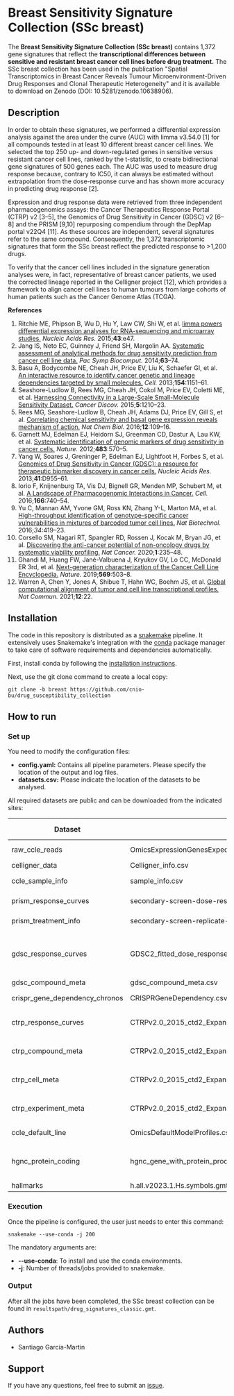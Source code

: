 # Breast Sensitivity Signature Collection (SSc breast)
The **Breast Sensitivity Signature Collection (SSc breast)** contains 1,372 gene signatures that reflect the **transcriptional differences between sensitive and resistant breast cancer cell lines before drug treatment.** The SSc breast collection has been used in the publication "Spatial Transcriptomics in Breast Cancer Reveals Tumour Microenvironment-Driven Drug Responses and Clonal Therapeutic Heterogeneity" and it is available to download on Zenodo (DOI: 10.5281/zenodo.10638906).

## Description
In order to obtain these signatures, we performed a differential expression analysis against the area under the curve (AUC) with limma v3.54.0 [1] for all compounds tested in at least 10 different breast cancer cell lines. We selected the top 250 up- and down-regulated genes in sensitive versus resistant cancer cell lines, ranked by the t-statistic, to create bidirectional gene signatures of 500 genes each. The AUC was used to measure drug response because, contrary to IC50, it can always be estimated without extrapolation from the dose-response curve and has shown more accuracy in predicting drug response [2].

Expression and drug response data were retrieved from three independent pharmacogenomics assays: the Cancer Therapeutics Response Portal (CTRP) v2 [3–5], the Genomics of Drug Sensitivity in Cancer (GDSC) v2 [6–8] and the PRISM [9,10] repurposing compendium through the DepMap portal v22Q4 [11]. As these sources are independent, several signatures refer to the same compound. Consequently, the 1,372 transcriptomic signatures that form the SSc breast reflect the predicted response to >1,200 drugs.

To verify that the cancer cell lines included in the signature generation analyses were, in fact, representative of breast cancer patients, we used the corrected lineage reported in the Celligner project [12], which provides a framework to align cancer cell lines to human tumours from large cohorts of human patients such as the Cancer Genome Atlas (TCGA).

**References**

1. Ritchie ME, Phipson B, Wu D, Hu Y, Law CW, Shi W, et al. [limma powers differential expression analyses for RNA-sequencing and microarray studies.](https://academic.oup.com/nar/article/43/7/e47/2414268?login=false) *Nucleic Acids Res.* 2015;**43**:e47.
2. Jang IS, Neto EC, Guinney J, Friend SH, Margolin AA. [Systematic assessment of analytical methods for drug sensitivity prediction from cancer cell line data.](https://www.worldscientific.com/doi/abs/10.1142/9789814583220_0007) *Pac Symp Biocomput.* 2014;**63**–74.
3. Basu A, Bodycombe NE, Cheah JH, Price EV, Liu K, Schaefer GI, et al. [An interactive resource to identify cancer genetic and lineage dependencies targeted by small molecules.](https://www.cell.com/cell/fulltext/S0092-8674(13)00960-4?_returnURL=https%3A%2F%2Flinkinghub.elsevier.com%2Fretrieve%2Fpii%2FS0092867413009604%3Fshowall%3Dtrue) *Cell.* 2013;**154**:1151–61.
4. Seashore-Ludlow B, Rees MG, Cheah JH, Cokol M, Price EV, Coletti ME, et al. [Harnessing Connectivity in a Large-Scale Small-Molecule Sensitivity Dataset.](https://aacrjournals.org/cancerdiscovery/article/5/11/1210/4735/Harnessing-Connectivity-in-a-Large-Scale-Small) *Cancer Discov.* 2015;**5**:1210–23.
5. Rees MG, Seashore-Ludlow B, Cheah JH, Adams DJ, Price EV, Gill S, et al. [Correlating chemical sensitivity and basal gene expression reveals mechanism of action.](https://www.nature.com/articles/nchembio.1986) *Nat Chem Biol.* 2016;**12**:109–16.
6. Garnett MJ, Edelman EJ, Heidorn SJ, Greenman CD, Dastur A, Lau KW, et al. [Systematic identification of genomic markers of drug sensitivity in cancer cells.](https://www.nature.com/articles/nature11005) *Nature.* 2012;**483**:570–5.
7. Yang W, Soares J, Greninger P, Edelman EJ, Lightfoot H, Forbes S, et al. [Genomics of Drug Sensitivity in Cancer (GDSC): a resource for therapeutic biomarker discovery in cancer cells.](https://academic.oup.com/nar/article/41/D1/D955/1059448?login=false) *Nucleic Acids Res.* 2013;**41**:D955–61.
8. Iorio F, Knijnenburg TA, Vis DJ, Bignell GR, Menden MP, Schubert M, et al. [A Landscape of Pharmacogenomic Interactions in Cancer.](https://www.cell.com/cell/fulltext/S0092-8674(16)30746-2?_returnURL=https%3A%2F%2Flinkinghub.elsevier.com%2Fretrieve%2Fpii%2FS0092867416307462%3Fshowall%3Dtrue) *Cell.* 2016;**166**:740–54.
9. Yu C, Mannan AM, Yvone GM, Ross KN, Zhang Y-L, Marton MA, et al. [High-throughput identification of genotype-specific cancer vulnerabilities in mixtures of barcoded tumor cell lines.](https://www.nature.com/articles/nbt.3460) *Nat Biotechnol.* 2016;*34*:419–23.
10. Corsello SM, Nagari RT, Spangler RD, Rossen J, Kocak M, Bryan JG, et al. [Discovering the anti-cancer potential of non-oncology drugs by systematic viability profiling.](https://www.nature.com/articles/s43018-019-0018-6) *Nat Cancer.* 2020;**1**:235–48.
11. Ghandi M, Huang FW, Jané-Valbuena J, Kryukov GV, Lo CC, McDonald ER 3rd, et al. [Next-generation characterization of the Cancer Cell Line Encyclopedia.](https://www.nature.com/articles/s41586-019-1186-3) *Nature.* 2019;**569**:503–8.
12. Warren A, Chen Y, Jones A, Shibue T, Hahn WC, Boehm JS, et al. [Global computational alignment of tumor and cell line transcriptional profiles.](https://www.nature.com/articles/s41467-020-20294-x) *Nat Commun.* 2021;**12**:22.

## Installation
The code in this repository is distributed as a [snakemake](https://snakemake.readthedocs.io/en/stable/#) pipeline. It extensively uses Snakemake's integration with the [conda](https://docs.conda.io/en/latest/) package manager to take care of software requirements and dependencies automatically.

First, install conda by following the [installation instructions](https://conda.io/projects/conda/en/latest/user-guide/install/index.html).

Next, use the git clone command to create a local copy:

```
git clone -b breast https://github.com/cnio-bu/drug_susceptibility_collection
```

## How to run

### Set up
You need to modify the configuration files:

* **config.yaml:** Contains all pipeline parameters. Please specify the location of the output and log files.
* **datasets.csv:** Please indicate the location of the datasets to be analysed.

All required datasets are public and can be downloaded from the indicated sites:

| Dataset                        | File                                                           | Download from                                                                                                 |
|--------------------------------|----------------------------------------------------------------|---------------------------------------------------------------------------------------------------------------|
| raw_ccle_reads                 | OmicsExpressionGenesExpectedCountProfile.csv                   | [DepMap](https://depmap.org/portal/download/all/) (v22Q4)                                                     |
| celligner_data                 | Celligner_info.csv                                             | [figshare](https://figshare.com/articles/dataset/Celligner_data/11965269)                                     |
| ccle_sample_info               | sample_info.csv                                                | [DepMap](https://depmap.org/portal/download/all/) (v22Q2)                                                     |
| prism_response_curves          | secondary-screen-dose-response-curve-parameters.csv            | [DepMap](https://depmap.org/portal/download/all/) (v19Q4)                                                     |
| prism_treatment_info           | secondary-screen-replicate-collapsed-treatment-info.csv        | [DepMap](https://depmap.org/portal/download/all/) (v19Q4)                                                     |
| gdsc_response_curves           | GDSC2_fitted_dose_response_*.xlsx                              | [GDSC](https://www.cancerrxgene.org/downloads/bulk_download) (Accessed 25 February 2020)                      |
| gdsc_compound_meta             | gdsc_compound_meta.csv                                         |                                                                                                               |
| crispr_gene_dependency_chronos | CRISPRGeneDependency.csv                                       | [DepMap](https://depmap.org/portal/download/all/) (v22Q4)                                                     |
| ctrp_response_curves           | CTRPv2.0_2015_ctd2_ExpandedDataset/v20.data.curves_post_qc.txt | [DepMap](https://depmap.org/portal/download/all/) (vCTRP CTD^2)                                               |
| ctrp_compound_meta             | CTRPv2.0_2015_ctd2_ExpandedDataset/v20.meta.per_compound.txt   | [DepMap](https://depmap.org/portal/download/all/) (vCTRP CTD^2)                                               |
| ctrp_cell_meta                 | CTRPv2.0_2015_ctd2_ExpandedDataset/v20.meta.per_cell_line.txt  | [DepMap](https://depmap.org/portal/download/all/) (vCTRP CTD^2)                                               |
| ctrp_experiment_meta           | CTRPv2.0_2015_ctd2_ExpandedDataset/v20.meta.per_experiment.txt | [DepMap](https://depmap.org/portal/download/all/) (vCTRP CTD^2)                                               |
| ccle_default_line              | OmicsDefaultModelProfiles.csv                                  | [DepMap](https://depmap.org/portal/download/all/) (v22Q4)                                                     |
| hgnc_protein_coding            | hgnc_gene_with_protein_product.tsv                             | [HGNC](https://ftp.ebi.ac.uk/pub/databases/genenames/hgnc/tsv/hgnc_complete_set.txt) (Accessed 22 March 2023) |
| hallmarks                      | h.all.v2023.1.Hs.symbols.gmt                                   | [MSigDB](https://www.gsea-msigdb.org/gsea/msigdb/index.jsp)                                                   |

### Execution
Once the pipeline is configured, the user just needs to enter this command:

```
snakemake --use-conda -j 200
```

The mandatory arguments are:

* **--use-conda**: To install and use the conda environments.
* **-j**: Number of threads/jobs provided to snakemake.

### Output
After all the jobs have been completed, the SSc breast collection can be found in `resultspath/drug_signatures_classic.gmt`.

## Authors

* Santiago García-Martín

<!-- ## Citation -->

## Support
If you have any questions, feel free to submit an [issue](https://github.com/cnio-bu/drug_susceptibility_collection/issues).